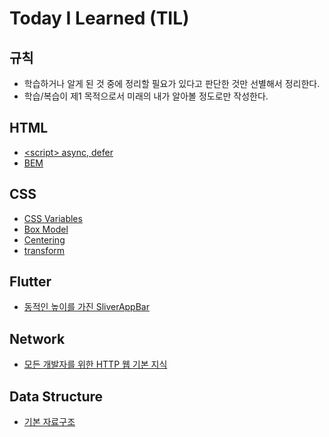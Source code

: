 # Today I Learned (TIL)

## 규칙

- 학습하거나 알게 된 것 중에 정리할 필요가 있다고 판단한 것만 선별해서 정리한다.
- 학습/복습이 제1 목적으로서 미래의 내가 알아볼 정도로만 작성한다.

## HTML

- [&lt;script&gt; async, defer](html/script_async_defer.md)
- [BEM](html/bem.md)

## CSS

- [CSS Variables](css/css_variables.md)
- [Box Model](css/box-model.md)
- [Centering](css/centering.md)
- [transform](css/transform.md)

## Flutter

- [동적인 높이를 가진 SliverAppBar](flutter/sliver_app_bar_with_dynamic_height.md)

## Network

- [모든 개발자를 위한 HTTP 웹 기본 지식](network/http_for_all_developers.md)

## Data Structure

- [기본 자료구조](data-structure/base-data-structure.md)
